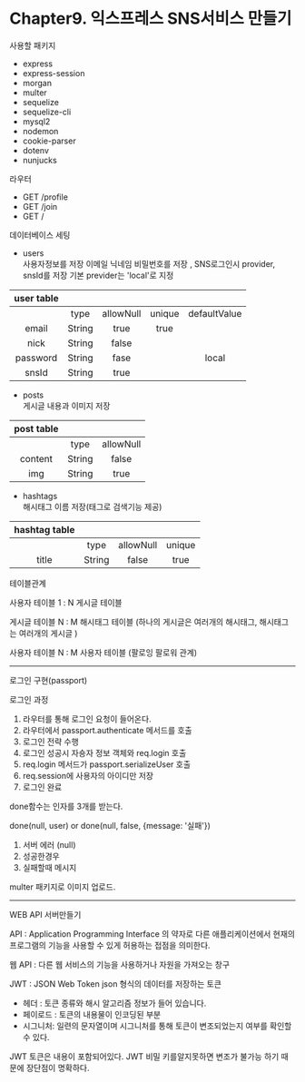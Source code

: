# Chapter9. 익스프레스 SNS서비스 만들기

사용할 패키지
* express
* express-session
* morgan
* multer
* sequelize
* sequelize-cli
* mysql2
* nodemon
* cookie-parser
* dotenv
* nunjucks

라우터
* GET /profile
* GET /join
* GET /

데이터베이스 세팅
* users  
사용자정보를 저장 이메일 닉네임 비밀번호를 저장 , SNS로그인시 provider, snsId를 저장 기본 previder는 'local'로 지정

|user table|||||
|:---:|:---:|:---:|:---:|:---:|
||type|allowNull|unique|defaultValue|
|email|String|true|true||
|nick|String|false|||
|password|String|fase||local|
|snsId|String|true|||

* posts  
게시글 내용과 이미지 저장

|post table|||
|:---:|:---:|:---:|
||type|allowNull|
|content|String|false|
|img|String|true|

* hashtags  
해시태그 이름 저장(태그로 검색기능 제공)

|hashtag table||||
|:---:|:---:|:---:|:---:|
||type|allowNull|unique|
|title|String|false|true|

테이블관계

사용자 테이블 1 : N 게시글 테이블

게시글 테이블 N : M 해시태그 테이블 (하나의 게시글은 여러개의 해시태그, 해시태그는 여러개의 게시글 )
 
사용자 테이블 N : M 사용자 테이블 (팔로잉 팔로워 관계)

---

로그인 구현(passport)

로그인 과정

1. 라우터를 통해 로그인 요청이 들어온다.
2. 라우터에서 passport.authenticate 메서드를 호출
3. 로그인 전략 수행
4. 로그인 성공시 자숑자 정보 객체와 req.login 호출
5. req.login 메서드가 passport.serializeUser 호출
6. req.session에 사용자의 아이디만 저장
7. 로그인 완료

done함수는 인자를 3개를 받는다.


done(null, user) or done(null, false, {message: '실패'})
1. 서버 에러 (null)
2. 성공한경우 
3. 실패할때 메시지


multer 패키지로 이미지 업로드.

---

WEB API 서버만들기

API : Application Programming Interface 의 약자로 다른 애플리케이션에서 현재의 프로그램의 기능을 사용할 수 있게 허용하는 접점을 의미한다.

웹 API : 다른 웹 서비스의 기능을 사용하거나 자원을 가져오는 창구

JWT : JSON Web Token json 형식의 데이터를 저장하는 토큰 

* 헤더 : 토큰 종류와 해시 알고리즘 정보가 들어 있습니다.
* 페이로드 : 토큰의 내용물이 인코딩된 부분
* 시그니처: 일련의 문자열이며 시그니처를 통해 토큰이 변조되었는지 여부를 확인할 수 있다.

JWT 토큰은 내용이 포함되어있다. JWT 비밀 키를알지못하면 변조가 불가능 하기 때문에 장단점이 명확하다.